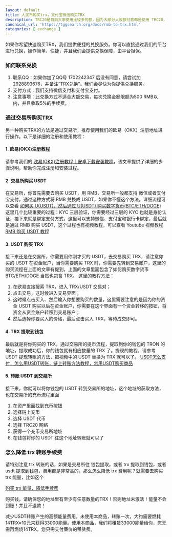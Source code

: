 ```yaml
---
layout: default
title: 人民币购买trx，支付宝微信购买TRX
description: TRC20是目前大家使用比较多的额，因为大部分人收款付款都是使用 TRC20，而TRC20上需要 trx 作为手续费，购买trx是比较麻烦的，很多人希望直接通过人民币用微信或者支付宝来购买 trx，那么今天这里就给大家一个教程，如何用支付宝和微信购买trx。
canonical_url: 'https://tggsearch.org/docs/rmb-to-trx.html'
categories: [ exchange ]
---
```

如果你希望快速购买TRX，我们提供便捷的兑换服务。你可以直接通过我们的平台进行兑换，操作简单、快捷，并且我们会提供兑换保障，由平台担保。

### 如何联系兑换

1. 联系QQ：如果你加了QQ号 1702242347 后没有同意，请尝试加 2928893676，并备注“TRX兑换”。我们会尽快为你提供兑换服务。
2. 支付方式：我们支持微信支付和支付宝支付。
3. 注意事项：此兑换方式不适合大额交易，每次兑换金额限额为500 RMB以内，并且收取5%的手续费。

### 通过交易所购买TRX
另一种购买TRX的方法是通过交易所，推荐使用我们的欧易（OKX）注册地址进行操作。以下是详细的注册和使用教程：

#### 1. 欧易(OKX)注册教程
请参考我们的 [欧易(OKX)注册教程｜安卓下载安装教程](./okx-install.html)，该文章提供了详细的步骤说明，帮助你完成注册和安装过程。

#### 2. 交易所购买 USDT
在交易所，你首先需要去购买 USDT，用 RMB，交易所一般都支持 微信或者支付宝支付，通过这种方式将 RMB 兑换成 USDT，如果你不懂这个方法，详细流程可以查看 [ 如何买 U(USDT)，然后通过 U(USDT) 购买数字货币(BTC/ETH/DOGE)](./buyu-selleru.html)
这里几个比较重要的过程：KYC 三层验证，你需要经过三层的 KYC 也就是身份认证，接下来就是绑定支付方式，这里可以支持微信、支付宝和银行卡绑定，最后就是通过 RMB 购买 USDT，这个过程也有视频教程，可以查看 Youtube 视频教程 [RMB 购买 USDT 教程](./302.html?target=https://youtu.be/eT9z-N34Y8s)

#### 3. USDT 购买 TRX
接下来还是在交易所，你需要用你刚才买的 USDT，去交易购买 TRX，请注意你买的 USDT 在资金账户，当你需要购买 TRX 时，你需要先转到交易账户，这里的购买流程在上面的文章有提到，上面的文章里面包含了如何购买数字货币 BTC/ETH/DOGE 当然也包含 TRX。
这里的教程方法：
1. 在欧易直接搜索 TRX，进入 TRX/USDT 交易对；
2. 点击交易，这时候进入交易界面；
3. 这时候点击买入、然后输入你想要购买的数量，这里需要注意的是因为你的资金 USDT 购买以后在资金账户，你需要在这个界面有一个资金转移的按钮，将资金从资金账户转移到交易账户；
4. 然后选择你要买入的价格，最后点击买入 TRX，等待成交即可。

#### 4. TRX 提取到钱包
最后就是将你购买的 TRX，通过交易所的提币流程，提取到你的钱包的 TRON 的地址，提取成功后，你的钱包就有相应数量的 TRX 了。提现的教程，请参考 USDT 提现转账的方法，把视频中的 USDT 替换为 TRX 就可以了。
[USDT怎么支付，怎么用USDT转账，链上转账方法教程，怎用USDT购买商品](./302.html?target=https://youtu.be/fw9Ie3z0AQc)

#### 5. 转账 USDT 到交易所
接下来，你就可以将你钱包的 USDT 转到交易所的地址，这个地址的获取方法，也在交易所的充币流程里面
1. 在资产里面找到充币按钮
2. 选择链上充币
3. 选择 USDT 代币
4. 选择 TRC20 网络
5. 获得一个充币交易所地址
6. 在钱包将你的 USDT 往这个地址转账就可以了

### 怎么降低 trx 转账手续费
请特别注意 trx 转账的话，如果是交易所往 钱包提取，或者 trx 提取到钱包，或者 usdt 提取到钱包，费用都是非常高的。那么怎么降低 trx 费用呢？就需要去购买 trx 能量，比如这个

[购买 trx 能量，降低手续费](./302.html?target=http://tggsearch.shop?from=10664&cid=27&mid=135)

购买钱，请确保您的地址里有至少有任意数量的TRX！否则地址未激活！能量不会到账！并且不退款！

减少USDT转账产生的高额能量费用，未使用本商品，转账一次，大约需要燃耗14TRX=10元来获得33000能量。使用本商品，我们将租赁33000能量给你，您无需再燃烧14TRX，您只需支付廉价的租赁费。
